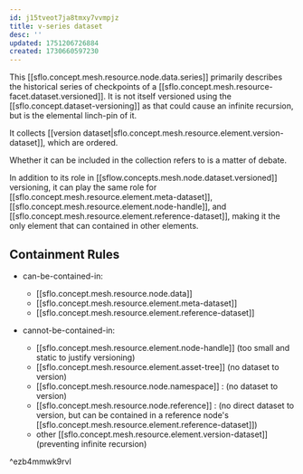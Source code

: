 ```yaml
---
id: j15tveot7ja8tmxy7vvmpjz
title: v-series dataset
desc: ''
updated: 1751206726884
created: 1730660597230
---
```


This [[sflo.concept.mesh.resource.node.data.series]] primarily describes the historical series of checkpoints of a [[sflo.concept.mesh.resource-facet.dataset.versioned]]. It is not itself versioned using the [[sflo.concept.dataset-versioning]] as that could cause an infinite recursion, but is the elemental linch-pin of it. 

It collects [[version dataset|sflo.concept.mesh.resource.element.version-dataset]], which are ordered. 

Whether it can be included in the collection refers to is a matter of debate.

In addition to its role in [[sflow.concepts.mesh.node.dataset.versioned]] versioning, it can play the same role for [[sflo.concept.mesh.resource.element.meta-dataset]], [[sflo.concept.mesh.resource.element.node-handle]], and [[sflo.concept.mesh.resource.element.reference-dataset]], making it the only element that can contained in other elements.

## Containment Rules

- can-be-contained-in: 
  - [[sflo.concept.mesh.resource.node.data]]
  - [[sflo.concept.mesh.resource.element.meta-dataset]]
  - [[sflo.concept.mesh.resource.element.reference-dataset]]

- cannot-be-contained-in:
  - [[sflo.concept.mesh.resource.element.node-handle]] (too small and static to justify versioning)
  - [[sflo.concept.mesh.resource.element.asset-tree]] (no dataset to version)
  - [[sflo.concept.mesh.resource.node.namespace]] : (no dataset to version)
  - [[sflo.concept.mesh.resource.node.reference]] : (no direct dataset to version, but can be contained in a reference node's  [[sflo.concept.mesh.resource.element.reference-dataset]])
  - other [[sflo.concept.mesh.resource.element.version-dataset]] (preventing infinite recursion)

^ezb4mmwk9rvl